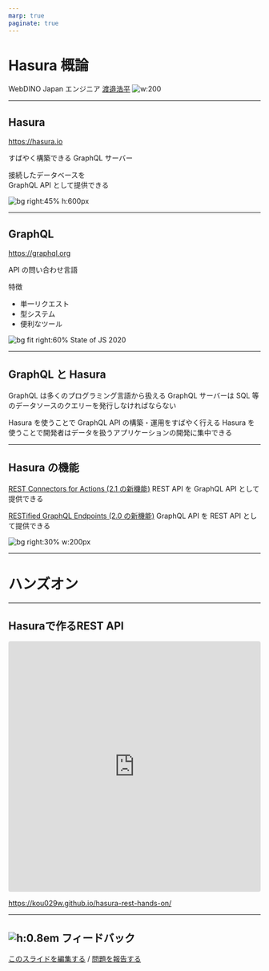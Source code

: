 ```yaml
---
marp: true
paginate: true
---
```


# Hasura 概論

WebDINO Japan エンジニア
[渡邉浩平](https://github.com/kou029w)
![w:200](https://github.com/kou029w.png)

---

## Hasura

https://hasura.io

すばやく構築できる GraphQL サーバー

接続したデータベースを\
GraphQL API として提供できる

![bg right:45% h:600px](https://hasura.io/static/schema-query-3e7ddf6d398359f910d334df09391638.svg)

<!-- _footer: 画像の出典: Hasura 公式サイト - https://hasura.io -->

---

## GraphQL

https://graphql.org

API の問い合わせ言語

特徴

- 単一リクエスト
- 型システム
- 便利なツール

![bg fit right:60% State of JS 2020](https://stateofx-images.netlify.app/captures/js2020/en-US/datalayer_experience_ranking.png)

<!-- _footer: 図の出典: "State of JS 2020" データ層 https://2020.stateofjs.com/ja-JP/technologies/datalayer/ -->

---

## GraphQL と Hasura

GraphQL は多くのプログラミング言語から扱える
GraphQL サーバーは SQL 等のデータソースのクエリーを発行しなければならない

Hasura を使うことで GraphQL API の構築・運用をすばやく行える
Hasura を使うことで開発者はデータを扱うアプリケーションの開発に集中できる

---

## Hasura の機能

[REST Connectors for Actions (2.1 の新機能)](https://hasura.io/docs/latest/graphql/core/actions/rest-connectors.html)
REST API を GraphQL API として提供できる

[RESTified GraphQL Endpoints (2.0 の新機能)](https://hasura.io/docs/latest/graphql/core/api-reference/restified.html)
GraphQL API を REST API として提供できる

![bg right:30% w:200px](https://cdnjs.cloudflare.com/ajax/libs/simple-icons/5.7.0/graphql.svg)

---

# ハンズオン

---

<!-- prettier-ignore-start -->
## Hasuraで作るREST API
<!-- prettier-ignore-end -->

<iframe
  src="https://codesandbox.io/embed/github/kou029w/hasura-rest-hands-on/tree/main/frontend?codemirror=1&hidenavigation=1&view=preview&module=/src/App.vue"
  style="
    width: 100%;
    height: 500px;
    border: 0;
    border-radius: 4px;
    overflow: hidden;
  "
  title="vue3-hasura-rest"
  sandbox="allow-forms allow-modals allow-popups allow-presentation allow-same-origin allow-scripts"
></iframe>

https://kou029w.github.io/hasura-rest-hands-on/

---

## ![h:0.8em][github.svg] フィードバック

[このスライドを編集する](https://github.com/kou029w/intro-to-hasura/edit/main/README.md) / [問題を報告する](https://github.com/kou029w/intro-to-hasura/issues/new)

[github.svg]: https://cdnjs.cloudflare.com/ajax/libs/simple-icons/5.7.0/github.svg
